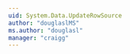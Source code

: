 ```yaml
---
uid: System.Data.UpdateRowSource
author: "douglaslMS"
ms.author: "douglasl"
manager: "craigg"
---
```

